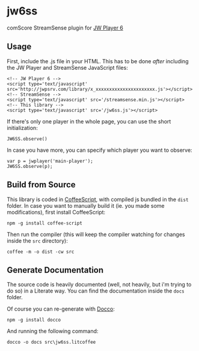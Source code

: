 jw6ss
=====

comScore StreamSense plugin for [JW Player 6](http://www.jwplayer.com/)

Usage
-----

First, include the .js file in your HTML. This has to be done *after* including the JW Player and StreamSense JavaScript files:

    <!-- JW Player 6 -->
    <script type='text/javascript' src='http://jwpsrv.com/library/x_xxxxxxxxxxxxxxxxxxxxxx.js'></script>
    <!-- StreamSense -->
    <script type='text/javascript' src='/streamsense.min.js'></script>
    <!-- This library -->
    <script type='text/javascript' src='/jw6ss.js'></script>

If there's only one player in the whole page, you can use the short initialization:

    JW6SS.observe()

In case you have more, you can specify which player you want to observe:

    var p = jwplayer('main-player');
    JW6SS.observe(p);

Build from Source
-----------------

This library is coded in [CoffeeScript](http://coffeescript.org/), with compiled js bundled in the `dist` folder. In case you want to manually build it (ie. you made some modifications), first install CoffeeScript:

    npm -g install coffee-script

Then run the compiler (this will keep the compiler watching for changes inside the `src` directory):

    coffee -m -o dist -cw src

Generate Documentation
----------------------

The source code is heavily documented (well, not heavily, but i'm trying to do so) in a Literate way. You can find the documentation inside the `docs` folder.

Of course you can re-generate with [Docco](http://jashkenas.github.io/docco/):

    npm -g install docco

And running the following command:

    docco -o docs src\jw6ss.litcoffee

